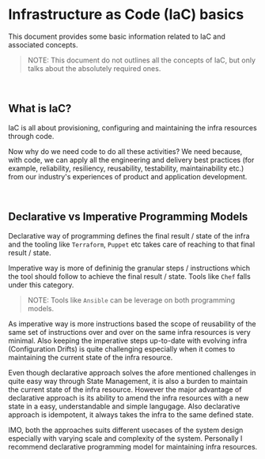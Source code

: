 # Infrastructure as Code (IaC) basics

This document provides some basic information related to IaC and associated concepts.

> NOTE: This document do not outlines all the concepts of IaC, but only talks about the absolutely required ones.

<br />

## What is IaC?

IaC is all about provisioning, configuring and maintaining the infra resources through code. 

Now why do we need code to do all these activities? We need because, with code, we can apply all the engineering and delivery best practices (for example, reliability, resiliency, reusability, testability, maintainability etc.) from our industry's experiences of product and application development.

<br />

## Declarative vs Imperative Programming Models

Declarative way of programming defines the final result / state of the infra and the tooling like `Terraform`, `Puppet` etc takes care of reaching to that final result / state.

Imperative way is more of defininig the granular steps / instructions which the tool should follow to achieve the final result / state. Tools like `Chef` falls under this category.

> NOTE: Tools like `Ansible` can be leverage on both programming models.

As imperative way is more instructions based the scope of reusability of the same set of instructions over and over on the same infra resources is very minimal. Also keeping the imperative steps up-to-date with evolving infra (Configuration Drifts) is quite challenging especially when it comes to maintaining the current state of the infra resource. 

Even though declarative approach solves the afore mentioned challenges in quite easy way through State Management, it is also a burden to maintain the current state of the infra resource. However the major advantage of declarative approach is its ability to amend the infra resources with a new state in a easy, understandable and simple langugage. Also declarative approach is idempotent, it always takes the infra to the same defined state.

IMO, both the approaches suits different usecases of the system design especially with varying scale and complexity of the system. Personally I recommend declarative programming model for maintaining infra resources.